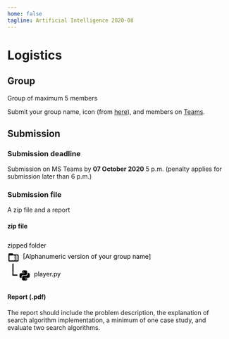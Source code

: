 ```yaml
---
home: false
tagline: Artificial Intelligence 2020-08
---
```


# Logistics

## Group 

Group of maximum 5 members

Submit your group name, icon (from [here](https://cdn.materialdesignicons.com/5.0.45/)), and members on [Teams]().


## Submission

### Submission deadline

Submission on MS Teams by **07 October 2020** 5 p.m. (penalty applies for submission later than 6 p.m.)

### Submission file

A zip file and a report

#### zip file

<svg width="100%" viewBox="0 -60 1000 210">
  <text dominant-baseline="text-after-edge" x="0" y="-10" stroke="transparent" fill="black" style="font-size:28px">zipped folder</text>
  <svg class="mdi-folder-zip-outline" 
    x="0" y="0" width="55" height="55" viewBox="0 0 24 24">
    <path fill="black" d="M20 6H12L10 4H4C2.9 4 2 4.9 2 6V18C2 19.1 2.9 20 4 20H20C21.1 20 22 19.1 22 18V8C22 6.9 21.1 6 20 6M20 18H16V16H14V18H4V8H14V10H16V8H20V18M16 12V10H18V12H16M14 12H16V14H14V12M18 16H16V14H18V16Z"/>
  </svg>
  <text dominant-baseline="text-before-edge" x="70" y="5" stroke="transparent" fill="black" style="font-size:28px">[Alphanumeric version of your group name]</text>
  <svg class="mdi-file-outline" 
    x="50" y="80" width="55" height="55" viewBox="0 0 24 24">
    <path fill="black" d="M19.14,7.5A2.86,2.86 0 0,1 22,10.36V14.14A2.86,2.86 0 0,1 19.14,17H12C12,17.39 12.32,17.96 12.71,17.96H17V19.64A2.86,2.86 0 0,1 14.14,22.5H9.86A2.86,2.86 0 0,1 7,19.64V15.89C7,14.31 8.28,13.04 9.86,13.04H15.11C16.69,13.04 17.96,11.76 17.96,10.18V7.5H19.14M14.86,19.29C14.46,19.29 14.14,19.59 14.14,20.18C14.14,20.77 14.46,20.89 14.86,20.89A0.71,0.71 0 0,0 15.57,20.18C15.57,19.59 15.25,19.29 14.86,19.29M4.86,17.5C3.28,17.5 2,16.22 2,14.64V10.86C2,9.28 3.28,8 4.86,8H12C12,7.61 11.68,7.04 11.29,7.04H7V5.36C7,3.78 8.28,2.5 9.86,2.5H14.14C15.72,2.5 17,3.78 17,5.36V9.11C17,10.69 15.72,11.96 14.14,11.96H8.89C7.31,11.96 6.04,13.24 6.04,14.82V17.5H4.86M9.14,5.71C9.54,5.71 9.86,5.41 9.86,4.82C9.86,4.23 9.54,4.11 9.14,4.11C8.75,4.11 8.43,4.23 8.43,4.82C8.43,5.41 8.75,5.71 9.14,5.71Z"/>
  </svg>
  <text dominant-baseline="text-before-edge" x="120" y="85" stroke="transparent" fill="black" style="font-size:28px">player.py</text>
  <path d="M 25 55 v 2 v 50 h 20" stroke="black" fill="none" stroke-width="5"/>
</svg>

#### Report (.pdf)

The report should include the problem description, the explanation of search algorithm implementation, a minimum of one case study, and evaluate two search algorithms. 

